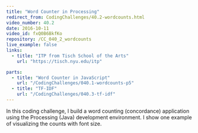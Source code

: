 ```yaml
---
title: "Word Counter in Processing"
redirect_from: CodingChallenges/40.2-wordcounts.html
video_number: 40.2
date: 2016-10-11
video_id: fxQ0B6BkfKo
repository: /CC_040_2_wordcounts
live_example: false
links:
  - title: "ITP from Tisch School of the Arts"
    url: "https://tisch.nyu.edu/itp"

parts:
  - title: "Word Counter in JavaScript"
    url: "/CodingChallenges/040.1-wordcounts-p5"
  - title: "TF-IDF"
    url: "/CodingChallenges/040.3-tf-idf"
---
```


In this coding challenge, I build a word counting (concordance) application using the Processing (Java) development environment.  I show one example of visualizing the counts with font size.
